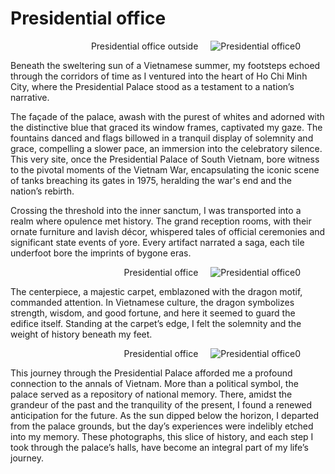 # Presidential office

<figure style="text-align:right;">
  <img src="https://GeruiXu.github.io/lifetrace/Vietnam/Presidential office1.png" style="float:right; margin-left: 20px; margin-bottom: 10px;" alt="Presidential office0">
  <figcaption>Presidential office outside</figcaption>
</figure>
Beneath the sweltering sun of a Vietnamese summer, my footsteps echoed through the corridors of time as I ventured into the heart of Ho Chi Minh City, where the Presidential Palace stood as a testament to a nation’s narrative.

The façade of the palace, awash with the purest of whites and adorned with the distinctive blue that graced its window frames, captivated my gaze. The fountains danced and flags billowed in a tranquil display of solemnity and grace, compelling a slower pace, an immersion into the celebratory silence. This very site, once the Presidential Palace of South Vietnam, bore witness to the pivotal moments of the Vietnam War, encapsulating the iconic scene of tanks breaching its gates in 1975, heralding the war's end and the nation’s rebirth.

Crossing the threshold into the inner sanctum, I was transported into a realm where opulence met history. The grand reception rooms, with their ornate furniture and lavish décor, whispered tales of official ceremonies and significant state events of yore. Every artifact narrated a saga, each tile underfoot bore the imprints of bygone eras.

<figure style="text-align:right;">
  <img src="https://GeruiXu.github.io/lifetrace/Vietnam/Presidential office2.JPG" style="float:right; margin-left: 20px; margin-bottom: 10px;" alt="Presidential office0">
  <figcaption>Presidential office</figcaption>
</figure>


The centerpiece, a majestic carpet, emblazoned with the dragon motif, commanded attention. In Vietnamese culture, the dragon symbolizes strength, wisdom, and good fortune, and here it seemed to guard the edifice itself. Standing at the carpet’s edge, I felt the solemnity and the weight of history beneath my feet.

<figure style="text-align:right;">
  <img src="https://GeruiXu.github.io/lifetrace/Vietnam/Presidential office3.jpg" style="float:right; margin-left: 20px; margin-bottom: 10px;" alt="Presidential office0">
  <figcaption>Presidential office</figcaption>
</figure>

This journey through the Presidential Palace afforded me a profound connection to the annals of Vietnam. More than a political symbol, the palace served as a repository of national memory. There, amidst the grandeur of the past and the tranquility of the present, I found a renewed anticipation for the future. As the sun dipped below the horizon, I departed from the palace grounds, but the day’s experiences were indelibly etched into my memory. These photographs, this slice of history, and each step I took through the palace’s halls, have become an integral part of my life’s journey.